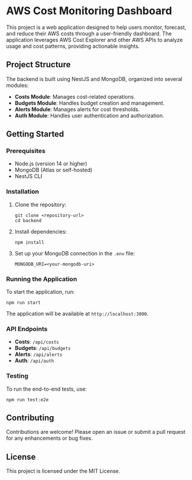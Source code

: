 # AWS Cost Monitoring Dashboard

This project is a web application designed to help users monitor, forecast, and reduce their AWS costs through a user-friendly dashboard. The application leverages AWS Cost Explorer and other AWS APIs to analyze usage and cost patterns, providing actionable insights.

## Project Structure

The backend is built using NestJS and MongoDB, organized into several modules:

- **Costs Module**: Manages cost-related operations.
- **Budgets Module**: Handles budget creation and management.
- **Alerts Module**: Manages alerts for cost thresholds.
- **Auth Module**: Handles user authentication and authorization.

## Getting Started

### Prerequisites

- Node.js (version 14 or higher)
- MongoDB (Atlas or self-hosted)
- NestJS CLI

### Installation

1. Clone the repository:
   ```
   git clone <repository-url>
   cd backend
   ```

2. Install dependencies:
   ```
   npm install
   ```

3. Set up your MongoDB connection in the `.env` file:
   ```
   MONGODB_URI=<your-mongodb-uri>
   ```

### Running the Application

To start the application, run:
```
npm run start
```

The application will be available at `http://localhost:3000`.

### API Endpoints

- **Costs**: `/api/costs`
- **Budgets**: `/api/budgets`
- **Alerts**: `/api/alerts`
- **Auth**: `/api/auth`

### Testing

To run the end-to-end tests, use:
```
npm run test:e2e
```

## Contributing

Contributions are welcome! Please open an issue or submit a pull request for any enhancements or bug fixes.

## License

This project is licensed under the MIT License.